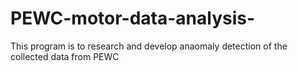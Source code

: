 # PEWC-motor-data-analysis-
This program is to research and develop anaomaly detection of the collected data from PEWC  
